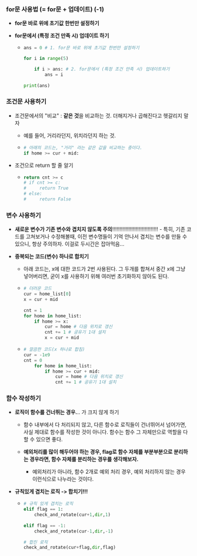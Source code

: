 ### for문 사용법 (= for문 + 업데이트) (-1)

- **for문 바로 위에 초기값 한번만 설정하기**

- **for문에서 (특정 조건 만족 시) 업데이트 하기**

  - ```python
    ans = 0 # 1. for문 바로 위에 초기값 한번만 설정하기
    
    for i in range(5)
    
    	if i > ans: # 2. for문에서 (특정 조건 만족 시) 업데이트하기
    		ans = i
    	
    print(ans)
    ```




### 조건문 사용하기

- 조건문에서의 "비교" : **같은 것**을 비교하는 것. 더해지거나 곱해진다고 헷갈리지 말자

  - 예를 들어, 거리라던지, 위치라던지 하는 것. 

  - ```python
    # 아래의 코드는, "거리" 라는 같은 값을 비교하는 중이다.
    if home >= cur + mid:
    ```

    

- 조건으로 return 할 줄 알기

  - ```python
    return cnt >= c
    # if cnt >= c:
    #     return True
    # else:
    #     return False
    ```





### 변수 사용하기

- **새로운 변수가 기존 변수와 겹치지 않도록 주의**!!!!!!!!!!!!!!!!!!!!!!!!!!!!!!! - 특히, 기존 코드를 고쳐보거나 수정해볼때, 이전 변수명들이 기억 안나서 겹치는 변수를 만들 수 있으니, 항상 주의하자. 이걸로 두시간은 잡아먹음...



- **중복되는 코드(변수) 하나로 합치기**

  - 아래 코드는, x에 대한 코드가 2번 사용된다. 그 두개를 합쳐서 중간 x에 그냥 넣어버리면, 굳이 x를 사용하기 위해 여러번 초기화하지 않아도 된다.

  - ```python
    # 더러운 코드
    cur = home_list[0]
    x = cur + mid
        
    cnt = 1
    for home in home_list:
        if home >= x:
            cur = home # 다음 위치로 갱신
            cnt += 1 # 공유기 1대 설치
            x = cur + mid
    ```

  - ```python
    # 깔끔한 코드(x 하나로 합침)
    cur = -1e9
    cnt = 0
    	for home in home_list:
    		if home >= cur + mid:
    			cur = home # 다음 위치로 갱신
    			cnt += 1 # 공유기 1대 설치
    ```




### 함수 작성하기

- **로직이 함수를 건너뛰는 경우.**.. 가 크지 않게 하기

  - 함수 내부에서 다 처리되지 않고, 다른 함수로 로직들이 건너뛰어서 넘어가면, 사실 제대로 함수를 작성한 것이 아니다. 함수는 함수 그 자체만으로 역할을 다 할 수 있으면 좋다.

  - **예외처리를 많이 해두어야 하는 경우, flag로 함수 자체를 부분부분으로 분리하는 경우라면, 함수 자체를 분리하는 경우를 생각해보자.**

    - 예외처리가 아니라, 함수 2개로 예외 처리 경우, 예외 처리하지 않는 경우 이런식으로 나누라는 것이다.

    

- **규칙있게 겹치는 로직 -> 합치기!!!**

  - ```python
    # 규칙 있게 겹치는 로직
    elif flag == 1:
        check_and_rotate(cur+1,dir,1)
            
    elif flag == -1:
        check_and_rotate(cur-1,dir,-1)
        
    # 합친 로직
    check_and_rotate(cur+flag,dir,flag)
    ```

    